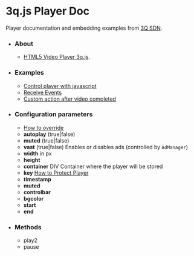 # 3q.js Player Doc

Player documentation and embedding examples from [3Q SDN](https://www.3qsdn.com).

* ### About
    * [HTML5 Video Player 3q.js](https://www.3qsdn.com/en/adaptive_html5_video_player).

* ### Examples
    * [Control player with javascript](examples/javascript-control-player.md)
    * [Receive Events](examples/receive-events.md)
    * [Custom action after video completed](examples/action-after-video-completed.md)

* ### Configuration parameters
    * [How to override](examples/player-configuration.md)
    * **autoplay** (true|false)
    * **muted** (true|false)
    * **vast** (true|false) Enables or disables ads (controlled by `AdManager`)
    * **width** in px
    * **height**
    * **container** DIV Container where the player will be stored
    * **key** [How to Protect Player](examples/generate-key.md)
    * **timestamp**
    * **muted**
    * **controlbar**
    * **bgcolor**
    * **start**
    * **end**

* ### Methods
    * play2
    * pause
